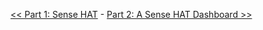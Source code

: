 [<< Part 1: Sense HAT](Part-2.-Sense-HAT) - [Part 2: A Sense HAT Dashboard >>](Part-2.-A-Sense-HAT-Dashboard)